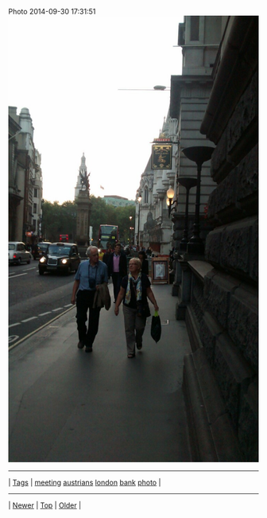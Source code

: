 <!--
title: Photo 2014-09-30 17
date: 2020-06-28T15:02:25.127Z
tags: meeting, austrians, london, bank, photo
-->












Photo 2014-09-30 17:31:51
![](98817635237-0.jpg)

<!--BOTTOM-POST-NAVIGATION-->
---

| [Tags](tags.md) | [meeting](tag-meeting.md) [austrians](tag-austrians.md) [london](tag-london.md) [bank](tag-bank.md) [photo](tag-photo.md) |

---

| [Newer](98790880052.md) | [Top](index.md) | [Older](98822233947.md) |
